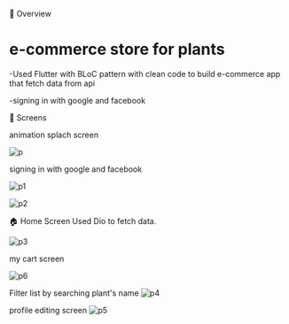 📘 Overview

# e-commerce store for plants
-Used Flutter with BLoC pattern with clean code to build e-commerce app that fetch data from api

-signing in with google and facebook

📱 Screens

animation splach screen 


![p](https://user-images.githubusercontent.com/82996452/187059518-a571892a-36e1-4983-94b9-f513ed61ce00.JPG)



signing in with google and facebook

![p1](https://user-images.githubusercontent.com/82996452/187059508-ba48cb7a-7325-4c37-b737-e189942baa2a.JPG)

![p2](https://user-images.githubusercontent.com/82996452/187059511-e4f93635-9244-40ae-8384-8422c26d071e.JPG)

🏠 Home Screen Used Dio to fetch data.

![p3](https://user-images.githubusercontent.com/82996452/187059513-98afa121-c156-462e-9be7-b61170e3d90b.JPG)

my cart screen

![p6](https://user-images.githubusercontent.com/82996452/188262612-8f3fb993-b1be-4114-83bf-c31c60a724d7.JPG)

Filter list by searching plant's name
![p4](https://user-images.githubusercontent.com/82996452/187059517-9516d26e-ed74-4a7c-9b93-0d2d0e9b45b5.JPG)

profile editing screen
![p5](https://user-images.githubusercontent.com/82996452/188256578-cae84513-d2d8-4d3f-bd58-db7c93f4a12e.JPG)


